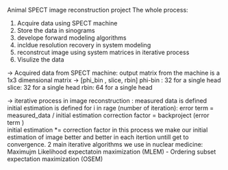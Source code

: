 Animal SPECT image reconstruction project 
The whole process: 
  1) Acquire data using SPECT machine
  2) Store the data in sinograms
  3) develope forward modeling algorithms
  4) incldue resolution recovery in system modeling 
  5) reconstrcut image using system matrices in iterative process
  6) Visulize the data

-> Acquired data from SPECT machine: 
output matrix from the machine is a 1x3 dimensional matrix -> [phi_bin , slice, rbin]
phi-bin : 32 for a single head 
slice: 32 for a single head
rbin: 64 for a single head 


-> iterative process in image reconstruction : 
    measured data is defined
    initial estimation is defined
    for i in rage (number of iteration): 
      error term = measured_data / initial estimation 
      correction factor = backproject (error term )\
      initial estimation *= correction factor 
in this process we make our initial estimation of image better and better in each itertion untill get to convergence. 
2 main iterative algorithms we use in nuclear medicine: 
  Maximujm Likelihood expectatoin maximization (MLEM) - Ordering subset expectation maximization (OSEM)
  


